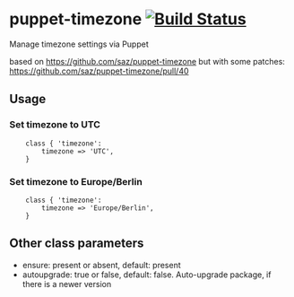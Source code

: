# puppet-timezone [![Build Status](https://secure.travis-ci.org/saz/puppet-timezone.png)](http://travis-ci.org/saz/puppet-timezone)

Manage timezone settings via Puppet

based on https://github.com/saz/puppet-timezone but with some patches:
https://github.com/saz/puppet-timezone/pull/40

## Usage

### Set timezone to UTC
```
    class { 'timezone':
        timezone => 'UTC',
    }
```

### Set timezone to Europe/Berlin
```
    class { 'timezone':
        timezone => 'Europe/Berlin',
    }
```

## Other class parameters
* ensure: present or absent, default: present
* autoupgrade: true or false, default: false. Auto-upgrade package, if there is a newer version
